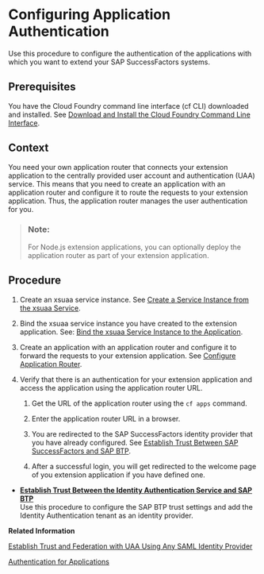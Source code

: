 <!-- loioa673e9be155841c7a3c51b9d93e3e546 -->

# Configuring Application Authentication

Use this procedure to configure the authentication of the applications with which you want to extend your SAP SuccessFactors systems.



<a name="loioa673e9be155841c7a3c51b9d93e3e546__prereq_yzf_wb1_mdb"/>

## Prerequisites

You have the Cloud Foundry command line interface \(cf CLI\) downloaded and installed. See [Download and Install the Cloud Foundry Command Line Interface](https://help.sap.com/viewer/65de2977205c403bbc107264b8eccf4b/Cloud/en-US/afc3f643ec6942a283daad6cdf1b4936.html).



## Context

You need your own application router that connects your extension application to the centrally provided user account and authentication \(UAA\) service. This means that you need to create an application with an application router and configure it to route the requests to your extension application. Thus, the application router manages the user authentication for you.

> ### Note:  
> For Node.js extension applications, you can optionally deploy the application router as part of your extension application.



## Procedure

1.  Create an xsuaa service instance. See [Create a Service Instance from the xsuaa Service](https://help.sap.com/viewer/65de2977205c403bbc107264b8eccf4b/Cloud/en-US/7c64eb65a2ea42db93ff0ae722176b09.html).

2.  Bind the xsuaa service instance you have created to the extension application. See: [Bind the xsuaa Service Instance to the Application](https://help.sap.com/viewer/65de2977205c403bbc107264b8eccf4b/Cloud/en-US/d207931556134f08af388bbb2929de9b.html).

3.  Create an application with an application router and configure it to forward the requests to your extension application. See [Configure Application Router](https://help.sap.com/viewer/65de2977205c403bbc107264b8eccf4b/Cloud/en-US/01c5f9ba7d6847aaaf069d153b981b51.html).

4.  Verify that there is an authentication for your extension application and access the application using the application router URL.

    1.  Get the URL of the application router using the `cf apps` command.

    2.  Enter the application router URL in a browser.

    3.  You are redirected to the SAP SuccessFactors identity provider that you have already configured. See [Establish Trust Between SAP SuccessFactors and SAP BTP](Establish_Trust_Between_SAP_SuccessFactors_and_SAP_BTP_80a3fd1.md).

    4.  After a successful login, you will get redirected to the welcome page of you extension application if you have defined one.


-   **[Establish Trust Between the Identity Authentication Service and SAP BTP](Establish_Trust_Between_the_Identity_Authentication_Service_and_SAP_BTP_ffa4868.md "Use this procedure to configure the SAP BTP trust settings and add the Identity
                                Authentication tenant as an identity provider.")**  
Use this procedure to configure the SAP BTP trust settings and add the Identity Authentication tenant as an identity provider.

**Related Information**  


[Establish Trust and Federation with UAA Using Any SAML Identity Provider](../50-administration-and-ops/Establish_Trust_and_Federation_with_UAA_Using_Any_SAML_Identity_Provider_2ce3938.md#loio2ce3938c66d94479848bff3090999027 "To establish trust, configure the trust configuration of the SAML 2.0 identity provider in your subaccount using the SAP BTP cockpit. Next, register your subaccount in User Account and Authentication service using the administration console of your SAML 2.0 identity provider. To complete federation, maintain the federation attributes of the SAML 2.0 user groups. This makes sure that you can assign authorizations to user groups.")

[Authentication for Applications](https://help.sap.com/viewer/65de2977205c403bbc107264b8eccf4b/Cloud/en-US/09f5bd3f346b4ee08b5ca084128e2e81.html)

